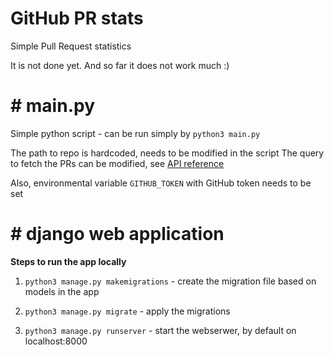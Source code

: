 # GitHub PR stats
Simple Pull Request statistics

It is not done yet. And so far it does not work much :)

# # main.py
Simple python script - can be run simply by `python3 main.py`

The path to repo is hardcoded, needs to be modified in the script
The query to fetch the PRs can be modified, see [API reference](https://developer.github.com/v3/pulls/#list-pull-requests)

Also, environmental variable `GITHUB_TOKEN` with GitHub token needs to be set

# # django web application

**Steps to run the app locally**

1. `python3 manage.py makemigrations` - create the migration file based on models in the app

2. `python3 manage.py migrate` - apply the migrations

3. `python3 manage.py runserver` - start the webserwer, by default on localhost:8000





